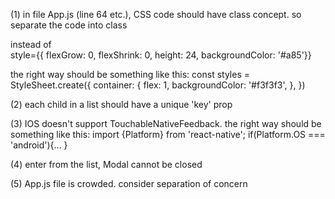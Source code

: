 (1) in file App.js (line 64 etc.), CSS code should have class concept. so separate the code into class

instead of  
style={{ flexGrow: 0, flexShrink: 0, height: 24, backgroundColor: '#a85'}}

the right way should be something like this:
const styles = StyleSheet.create({
  container: {
    flex: 1,
    backgroundColor: '#f3f3f3',
  },
})

(2) each child in a list should have a unique 'key' prop

(3) IOS doesn't support TouchableNativeFeedback. 
the right way should be something like this:
import {Platform} from 'react-native';
if(Platform.OS === 'android'){... }

(4) enter from the list, Modal cannot be closed 

(5) App.js file is crowded. consider separation of concern 



